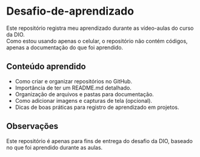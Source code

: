 # Desafio-de-aprendizado
Este repositório registra meu aprendizado durante as vídeo-aulas do curso da DIO.   
Como estou usando apenas o celular, o repositório não contém códigos, apenas a documentação do que foi aprendido.

## Conteúdo aprendido
- Como criar e organizar repositórios no GitHub.  
- Importância de ter um README.md detalhado.  
- Organização de arquivos e pastas para documentação.  
- Como adicionar imagens e capturas de tela (opcional).  
- Dicas de boas práticas para registro de aprendizado em projetos.

## Observações
Este repositório é apenas para fins de entrega do desafio da DIO, baseado no que foi aprendido durante as aulas.
